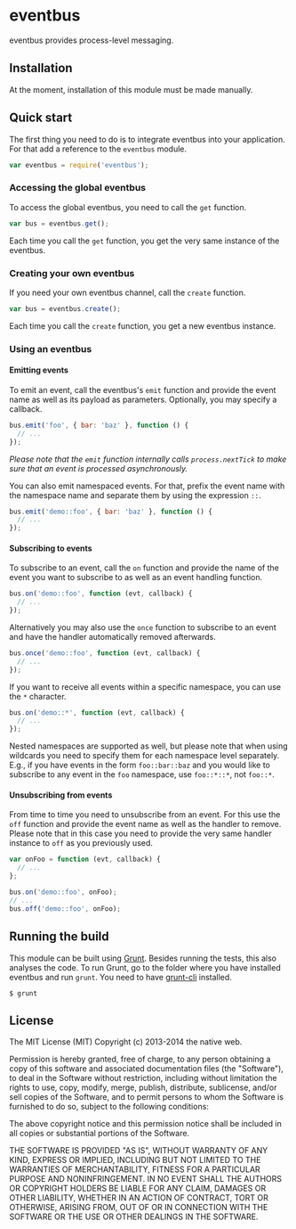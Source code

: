# eventbus

eventbus provides process-level messaging.

## Installation

At the moment, installation of this module must be made manually.

## Quick start

The first thing you need to do is to integrate eventbus into your application. For that add a reference to the `eventbus` module.

```javascript
var eventbus = require('eventbus');
```

### Accessing the global eventbus

To access the global eventbus, you need to call the `get` function.

```javascript
var bus = eventbus.get();
```

Each time you call the `get` function, you get the very same instance of the eventbus.

### Creating your own eventbus

If you need your own eventbus channel, call the `create` function.

```javascript
var bus = eventbus.create();
```

Each time you call the `create` function, you get a new eventbus instance.

### Using an eventbus

#### Emitting events

To emit an event, call the eventbus's `emit` function and provide the event name as well as its payload as parameters. Optionally, you may specify a callback.

```javascript
bus.emit('foo', { bar: 'baz' }, function () {
  // ...
});
```

*Please note that the `emit` function internally calls `process.nextTick` to make sure that an event is processed asynchronously.*

You can also emit namespaced events. For that, prefix the event name with the namespace name and separate them by using the expression `::`.

```javascript
bus.emit('demo::foo', { bar: 'baz' }, function () {
  // ...
});
```

#### Subscribing to events

To subscribe to an event, call the `on` function and provide the name of the event you want to subscribe to as well as an event handling function.

```javascript
bus.on('demo::foo', function (evt, callback) {
  // ...
});
```

Alternatively you may also use the `once` function to subscribe to an event and have the handler automatically removed afterwards.

```javascript
bus.once('demo::foo', function (evt, callback) {
  // ...
});
```

If you want to receive all events within a specific namespace, you can use the `*` character.

```javascript
bus.on('demo::*', function (evt, callback) {
  // ...
});
```

Nested namespaces are supported as well, but please note that when using wildcards you need to specify them for each namespace level separately. E.g., if you have events in the form `foo::bar::baz` and you would like to subscribe to any event in the `foo` namespace, use `foo::*::*`, not `foo::*`.

#### Unsubscribing from events

From time to time you need to unsubscribe from an event. For this use the `off` function and provide the event name as well as the handler to remove. Please note that in this case you need to provide the very same handler instance to `off` as you previously used.

```javascript
var onFoo = function (evt, callback) {
  // ...
};

bus.on('demo::foo', onFoo);
// ...
bus.off('demo::foo', onFoo);
```

## Running the build

This module can be built using [Grunt](http://gruntjs.com/). Besides running the tests, this also analyses the code. To run Grunt, go to the folder where you have installed eventbus and run `grunt`. You need to have [grunt-cli](https://github.com/gruntjs/grunt-cli) installed.

    $ grunt

## License

The MIT License (MIT)
Copyright (c) 2013-2014 the native web.

Permission is hereby granted, free of charge, to any person obtaining a copy of this software and associated documentation files (the "Software"), to deal in the Software without restriction, including without limitation the rights to use, copy, modify, merge, publish, distribute, sublicense, and/or sell copies of the Software, and to permit persons to whom the Software is furnished to do so, subject to the following conditions:

The above copyright notice and this permission notice shall be included in all copies or substantial portions of the Software.

THE SOFTWARE IS PROVIDED "AS IS", WITHOUT WARRANTY OF ANY KIND, EXPRESS OR IMPLIED, INCLUDING BUT NOT LIMITED TO THE WARRANTIES OF MERCHANTABILITY, FITNESS FOR A PARTICULAR PURPOSE AND NONINFRINGEMENT. IN NO EVENT SHALL THE AUTHORS OR COPYRIGHT HOLDERS BE LIABLE FOR ANY CLAIM, DAMAGES OR OTHER LIABILITY, WHETHER IN AN ACTION OF CONTRACT, TORT OR OTHERWISE, ARISING FROM, OUT OF OR IN CONNECTION WITH THE SOFTWARE OR THE USE OR OTHER DEALINGS IN THE SOFTWARE.

